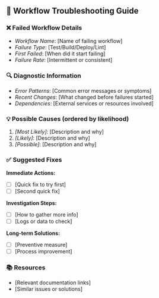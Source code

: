 ## 🔧 Workflow Troubleshooting Guide

### ❌ Failed Workflow Details
- *Workflow Name*: [Name of failing workflow]
- *Failure Type*: [Test/Build/Deploy/Lint]
- *First Failed*: [When did it start failing]
- *Failure Rate*: [Intermittent or consistent]

### 🔍 Diagnostic Information
- *Error Patterns*: [Common error messages or symptoms]
- *Recent Changes*: [What changed before failures started]
- *Dependencies*: [External services or resources involved]

### 💡 Possible Causes (ordered by likelihood)
1. *[Most Likely]*: [Description and why]
2. *[Likely]*: [Description and why]
3. *[Possible]*: [Description and why]

### ✅ Suggested Fixes
**Immediate Actions:**
- [ ] [Quick fix to try first]
- [ ] [Second quick fix]

**Investigation Steps:**
- [ ] [How to gather more info]
- [ ] [Logs or data to check]

**Long-term Solutions:**
- [ ] [Preventive measure]
- [ ] [Process improvement]

### 📚 Resources
- [Relevant documentation links]
- [Similar issues or solutions]